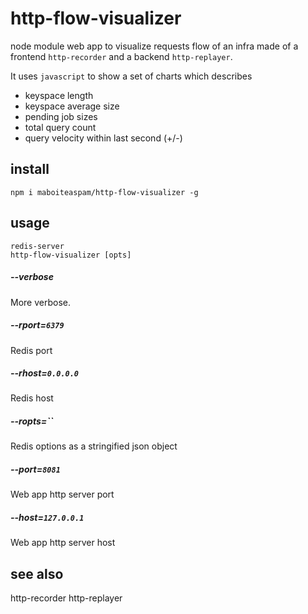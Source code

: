 # http-flow-visualizer

node module web app to visualize requests flow of an infra
made of a frontend `http-recorder` and a backend `http-replayer`.

It uses `javascript` to show a set of charts which describes
- keyspace length
- keyspace average size
- pending job sizes
- total query count
- query velocity within last second (+/-)

## install

    npm i maboiteaspam/http-flow-visualizer -g

## usage

    redis-server
    http-flow-visualizer [opts]

##### --verbose
More verbose.

##### --rport=`6379`
Redis port

##### --rhost=`0.0.0.0`
Redis host

##### --ropts=``
Redis options as a stringified json object

##### --port=`8081`
Web app http server port

##### --host=`127.0.0.1`
Web app http server host


## see also

http-recorder
http-replayer
